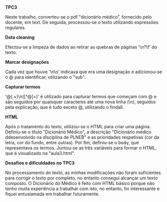 **TPC3**

Neste trabalho, converteu-se o pdf "dicionário médico", fornecido pelo docente, em text. De seguida, processou-se o texto utilizando expressões regulares.

**Data cleaning**

Efectou-se a limpeza de dados ao retirar as quebras de páginas '\n?\f' do texto. 

**Marcar designações**

Cada vez que houve '\n\n' indicava que era uma designação e adicionou-se o @ para identificar, utilizando o "sub".

**Capturar termos**

'@(.+)\n([^@]+)' é utilizado para capturar termos que começam com @ e são seguidos por quaisquer caracteres até uma nova linha (\n), seguidos pela explicação, que é tudo exceto @, utilizando o findall.

**HTML**

Após o tratamento do texto, utilizou-se o HTML para criar uma página. 
Definiu-se o título "Dicionário Médico", a descrição "Dicionário médico ddesenvolvido na disciplina de PLNEB" e as prioridades respetivas (cor da letra, cor do fundo, entre outras).
Por fim, definiu-se o body, que representava os termos.
Juntou-se as três variáveis para formar o HTML, que é visualizado na "aula3.html".

**Desafios e dificuldades no TPC3**

No processamento do texto, as minhas modificações não foram suficientes para corrigir o texto por completo, no entanto consegui alcançar um texto composto.
O Dicionário do Médico é feito com HTML básico porque não tenho muita experiência a trabalhar com isto, no entanto, foi interessante e fiquei entusiamada em trabalhar futuramente.
